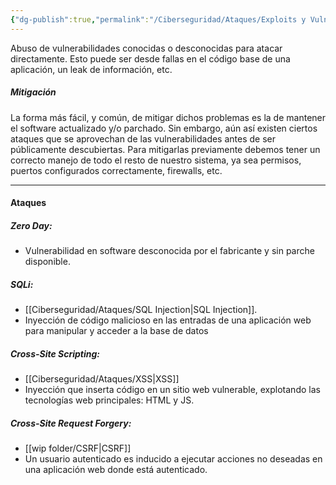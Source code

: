 ```yaml
---
{"dg-publish":true,"permalink":"/Ciberseguridad/Ataques/Exploits y Vulnerabilidades/"}
---
```


Abuso de vulnerabilidades conocidas o desconocidas para atacar directamente. Esto puede ser desde fallas en el código base de una aplicación, un leak de información, etc.

##### **Mitigación**
La forma más fácil, y común, de mitigar dichos problemas es la de mantener el software actualizado y/o parchado. Sin embargo, aún así existen ciertos ataques que se aprovechan de las vulnerabilidades antes de ser públicamente descubiertas.
Para mitigarlas previamente debemos tener un correcto manejo de todo el resto de nuestro sistema, ya sea permisos, puertos configurados correctamente, firewalls, etc.

---
#### **Ataques**

##### **Zero Day:**
- Vulnerabilidad en software desconocida por el fabricante y sin parche disponible.
##### **SQLi:**
- [[Ciberseguridad/Ataques/SQL Injection\|SQL Injection]].
- Inyección de código malicioso en las entradas de una aplicación web para manipular y acceder a la base de datos
##### **Cross-Site Scripting:**
- [[Ciberseguridad/Ataques/XSS\|XSS]]
- Inyección que inserta código en un sitio web vulnerable, explotando las tecnologías web principales: HTML y JS.
##### **Cross-Site Request Forgery:**
- [[wip folder/CSRF\|CSRF]]
- Un usuario autenticado es inducido a ejecutar acciones no deseadas en una aplicación web donde está autenticado.
